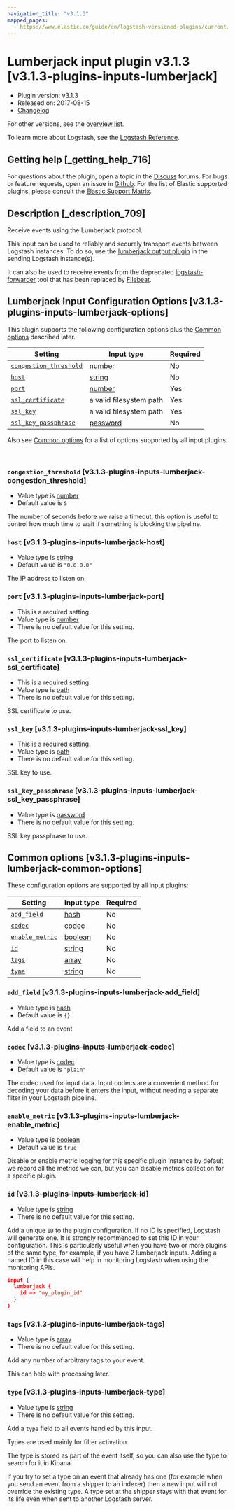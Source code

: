 ```yaml
---
navigation_title: "v3.1.3"
mapped_pages:
  - https://www.elastic.co/guide/en/logstash-versioned-plugins/current/v3.1.3-plugins-inputs-lumberjack.html
---
```


# Lumberjack input plugin v3.1.3 [v3.1.3-plugins-inputs-lumberjack]


* Plugin version: v3.1.3
* Released on: 2017-08-15
* [Changelog](https://github.com/logstash-plugins/logstash-input-lumberjack/blob/v3.1.3/CHANGELOG.md)

For other versions, see the [overview list](input-lumberjack-index.md).

To learn more about Logstash, see the [Logstash Reference](logstash://reference/index.md).

## Getting help [_getting_help_716]

For questions about the plugin, open a topic in the [Discuss](http://discuss.elastic.co) forums. For bugs or feature requests, open an issue in [Github](https://github.com/logstash-plugins/logstash-input-lumberjack). For the list of Elastic supported plugins, please consult the [Elastic Support Matrix](https://www.elastic.co/support/matrix#matrix_logstash_plugins).


## Description [_description_709]

Receive events using the Lumberjack protocol.

This input can be used to reliably and securely transport events between Logstash instances. To do so, use the [lumberjack output plugin](/lsr/plugins-outputs-lumberjack.md) in the sending Logstash instance(s).

It can also be used to receive events from the deprecated [logstash-forwarder](https://github.com/elastic/logstash-forwarder) tool that has been replaced by [Filebeat](https://github.com/elastic/beats/tree/master/filebeat).


## Lumberjack Input Configuration Options [v3.1.3-plugins-inputs-lumberjack-options]

This plugin supports the following configuration options plus the [Common options](v3-1-3-plugins-inputs-lumberjack.md#v3.1.3-plugins-inputs-lumberjack-common-options) described later.

| Setting | Input type | Required |
| --- | --- | --- |
| [`congestion_threshold`](v3-1-3-plugins-inputs-lumberjack.md#v3.1.3-plugins-inputs-lumberjack-congestion_threshold) | [number](logstash://reference/configuration-file-structure.md#number) | No |
| [`host`](v3-1-3-plugins-inputs-lumberjack.md#v3.1.3-plugins-inputs-lumberjack-host) | [string](logstash://reference/configuration-file-structure.md#string) | No |
| [`port`](v3-1-3-plugins-inputs-lumberjack.md#v3.1.3-plugins-inputs-lumberjack-port) | [number](logstash://reference/configuration-file-structure.md#number) | Yes |
| [`ssl_certificate`](v3-1-3-plugins-inputs-lumberjack.md#v3.1.3-plugins-inputs-lumberjack-ssl_certificate) | a valid filesystem path | Yes |
| [`ssl_key`](v3-1-3-plugins-inputs-lumberjack.md#v3.1.3-plugins-inputs-lumberjack-ssl_key) | a valid filesystem path | Yes |
| [`ssl_key_passphrase`](v3-1-3-plugins-inputs-lumberjack.md#v3.1.3-plugins-inputs-lumberjack-ssl_key_passphrase) | [password](logstash://reference/configuration-file-structure.md#password) | No |

Also see [Common options](v3-1-3-plugins-inputs-lumberjack.md#v3.1.3-plugins-inputs-lumberjack-common-options) for a list of options supported by all input plugins.

 

### `congestion_threshold` [v3.1.3-plugins-inputs-lumberjack-congestion_threshold]

* Value type is [number](logstash://reference/configuration-file-structure.md#number)
* Default value is `5`

The number of seconds before we raise a timeout, this option is useful to control how much time to wait if something is blocking the pipeline.


### `host` [v3.1.3-plugins-inputs-lumberjack-host]

* Value type is [string](logstash://reference/configuration-file-structure.md#string)
* Default value is `"0.0.0.0"`

The IP address to listen on.


### `port` [v3.1.3-plugins-inputs-lumberjack-port]

* This is a required setting.
* Value type is [number](logstash://reference/configuration-file-structure.md#number)
* There is no default value for this setting.

The port to listen on.


### `ssl_certificate` [v3.1.3-plugins-inputs-lumberjack-ssl_certificate]

* This is a required setting.
* Value type is [path](logstash://reference/configuration-file-structure.md#path)
* There is no default value for this setting.

SSL certificate to use.


### `ssl_key` [v3.1.3-plugins-inputs-lumberjack-ssl_key]

* This is a required setting.
* Value type is [path](logstash://reference/configuration-file-structure.md#path)
* There is no default value for this setting.

SSL key to use.


### `ssl_key_passphrase` [v3.1.3-plugins-inputs-lumberjack-ssl_key_passphrase]

* Value type is [password](logstash://reference/configuration-file-structure.md#password)
* There is no default value for this setting.

SSL key passphrase to use.



## Common options [v3.1.3-plugins-inputs-lumberjack-common-options]

These configuration options are supported by all input plugins:

| Setting | Input type | Required |
| --- | --- | --- |
| [`add_field`](v3-1-3-plugins-inputs-lumberjack.md#v3.1.3-plugins-inputs-lumberjack-add_field) | [hash](logstash://reference/configuration-file-structure.md#hash) | No |
| [`codec`](v3-1-3-plugins-inputs-lumberjack.md#v3.1.3-plugins-inputs-lumberjack-codec) | [codec](logstash://reference/configuration-file-structure.md#codec) | No |
| [`enable_metric`](v3-1-3-plugins-inputs-lumberjack.md#v3.1.3-plugins-inputs-lumberjack-enable_metric) | [boolean](logstash://reference/configuration-file-structure.md#boolean) | No |
| [`id`](v3-1-3-plugins-inputs-lumberjack.md#v3.1.3-plugins-inputs-lumberjack-id) | [string](logstash://reference/configuration-file-structure.md#string) | No |
| [`tags`](v3-1-3-plugins-inputs-lumberjack.md#v3.1.3-plugins-inputs-lumberjack-tags) | [array](logstash://reference/configuration-file-structure.md#array) | No |
| [`type`](v3-1-3-plugins-inputs-lumberjack.md#v3.1.3-plugins-inputs-lumberjack-type) | [string](logstash://reference/configuration-file-structure.md#string) | No |

### `add_field` [v3.1.3-plugins-inputs-lumberjack-add_field]

* Value type is [hash](logstash://reference/configuration-file-structure.md#hash)
* Default value is `{}`

Add a field to an event


### `codec` [v3.1.3-plugins-inputs-lumberjack-codec]

* Value type is [codec](logstash://reference/configuration-file-structure.md#codec)
* Default value is `"plain"`

The codec used for input data. Input codecs are a convenient method for decoding your data before it enters the input, without needing a separate filter in your Logstash pipeline.


### `enable_metric` [v3.1.3-plugins-inputs-lumberjack-enable_metric]

* Value type is [boolean](logstash://reference/configuration-file-structure.md#boolean)
* Default value is `true`

Disable or enable metric logging for this specific plugin instance by default we record all the metrics we can, but you can disable metrics collection for a specific plugin.


### `id` [v3.1.3-plugins-inputs-lumberjack-id]

* Value type is [string](logstash://reference/configuration-file-structure.md#string)
* There is no default value for this setting.

Add a unique `ID` to the plugin configuration. If no ID is specified, Logstash will generate one. It is strongly recommended to set this ID in your configuration. This is particularly useful when you have two or more plugins of the same type, for example, if you have 2 lumberjack inputs. Adding a named ID in this case will help in monitoring Logstash when using the monitoring APIs.

```json
input {
  lumberjack {
    id => "my_plugin_id"
  }
}
```


### `tags` [v3.1.3-plugins-inputs-lumberjack-tags]

* Value type is [array](logstash://reference/configuration-file-structure.md#array)
* There is no default value for this setting.

Add any number of arbitrary tags to your event.

This can help with processing later.


### `type` [v3.1.3-plugins-inputs-lumberjack-type]

* Value type is [string](logstash://reference/configuration-file-structure.md#string)
* There is no default value for this setting.

Add a `type` field to all events handled by this input.

Types are used mainly for filter activation.

The type is stored as part of the event itself, so you can also use the type to search for it in Kibana.

If you try to set a type on an event that already has one (for example when you send an event from a shipper to an indexer) then a new input will not override the existing type. A type set at the shipper stays with that event for its life even when sent to another Logstash server.



